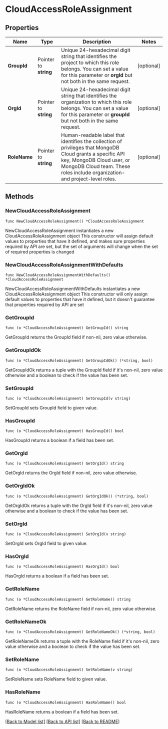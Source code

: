 # CloudAccessRoleAssignment

## Properties

Name | Type | Description | Notes
------------ | ------------- | ------------- | -------------
**GroupId** | Pointer to **string** | Unique 24-hexadecimal digit string that identifies the project to which this role belongs. You can set a value for this parameter or **orgId** but not both in the same request. | [optional] 
**OrgId** | Pointer to **string** | Unique 24-hexadecimal digit string that identifies the organization to which this role belongs. You can set a value for this parameter or **groupId** but not both in the same request. | [optional] 
**RoleName** | Pointer to **string** | Human-readable label that identifies the collection of privileges that MongoDB Cloud grants a specific API key, MongoDB Cloud user, or MongoDB Cloud team. These roles include organization- and project-level roles. | [optional] 

## Methods

### NewCloudAccessRoleAssignment

`func NewCloudAccessRoleAssignment() *CloudAccessRoleAssignment`

NewCloudAccessRoleAssignment instantiates a new CloudAccessRoleAssignment object
This constructor will assign default values to properties that have it defined,
and makes sure properties required by API are set, but the set of arguments
will change when the set of required properties is changed

### NewCloudAccessRoleAssignmentWithDefaults

`func NewCloudAccessRoleAssignmentWithDefaults() *CloudAccessRoleAssignment`

NewCloudAccessRoleAssignmentWithDefaults instantiates a new CloudAccessRoleAssignment object
This constructor will only assign default values to properties that have it defined,
but it doesn't guarantee that properties required by API are set

### GetGroupId

`func (o *CloudAccessRoleAssignment) GetGroupId() string`

GetGroupId returns the GroupId field if non-nil, zero value otherwise.

### GetGroupIdOk

`func (o *CloudAccessRoleAssignment) GetGroupIdOk() (*string, bool)`

GetGroupIdOk returns a tuple with the GroupId field if it's non-nil, zero value otherwise
and a boolean to check if the value has been set.

### SetGroupId

`func (o *CloudAccessRoleAssignment) SetGroupId(v string)`

SetGroupId sets GroupId field to given value.

### HasGroupId

`func (o *CloudAccessRoleAssignment) HasGroupId() bool`

HasGroupId returns a boolean if a field has been set.
### GetOrgId

`func (o *CloudAccessRoleAssignment) GetOrgId() string`

GetOrgId returns the OrgId field if non-nil, zero value otherwise.

### GetOrgIdOk

`func (o *CloudAccessRoleAssignment) GetOrgIdOk() (*string, bool)`

GetOrgIdOk returns a tuple with the OrgId field if it's non-nil, zero value otherwise
and a boolean to check if the value has been set.

### SetOrgId

`func (o *CloudAccessRoleAssignment) SetOrgId(v string)`

SetOrgId sets OrgId field to given value.

### HasOrgId

`func (o *CloudAccessRoleAssignment) HasOrgId() bool`

HasOrgId returns a boolean if a field has been set.
### GetRoleName

`func (o *CloudAccessRoleAssignment) GetRoleName() string`

GetRoleName returns the RoleName field if non-nil, zero value otherwise.

### GetRoleNameOk

`func (o *CloudAccessRoleAssignment) GetRoleNameOk() (*string, bool)`

GetRoleNameOk returns a tuple with the RoleName field if it's non-nil, zero value otherwise
and a boolean to check if the value has been set.

### SetRoleName

`func (o *CloudAccessRoleAssignment) SetRoleName(v string)`

SetRoleName sets RoleName field to given value.

### HasRoleName

`func (o *CloudAccessRoleAssignment) HasRoleName() bool`

HasRoleName returns a boolean if a field has been set.

[[Back to Model list]](../README.md#documentation-for-models) [[Back to API list]](../README.md#documentation-for-api-endpoints) [[Back to README]](../README.md)


